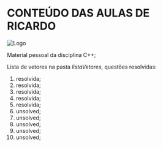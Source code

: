 # CONTEÚDO DAS AULAS DE RICARDO #

![Logo](/home/Documents/aulas_ricardo/c++.png)

Material pessoal da disciplina C++; 

Lista de vetores na pasta *listaVetores*, questões resolvidas: 

1. resolvida;
2. resolvida;
3. resolvida;
4. resolvida; 
5. resolvida; 
6. unsolved; 
7. unsolved; 
8. unsolved; 
9. unsolved;
10. unsolved; 
